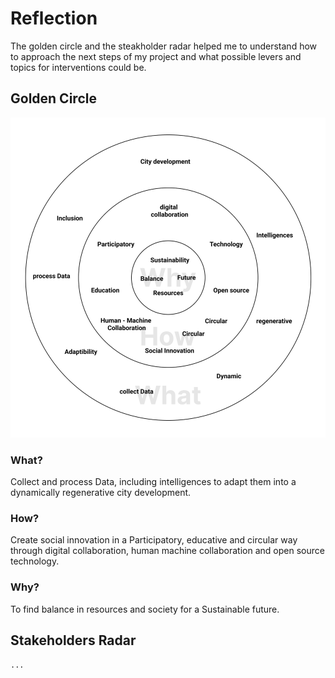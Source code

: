 
# Reflection
The golden circle and the steakholder radar helped me to understand how to approach the next steps of my project and what possible levers and topics for interventions could be.
## Golden Circle
![Golden Circle](../../images/Bearbeitet/GoldenCircle.png)
### What? 
Collect and process Data, including intelligences to adapt them into a dynamically regenerative city development.
### How?
Create social innovation in a Participatory, educative and circular way through digital collaboration, human machine collaboration and open source technology.
### Why?
To find balance in resources and society for a Sustainable future.

## Stakeholders Radar
`...`